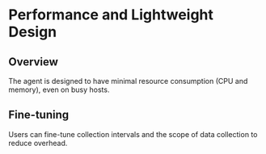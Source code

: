 # Performance and Lightweight Design

## Overview
The agent is designed to have minimal resource consumption (CPU and memory), even on busy hosts.

## Fine-tuning
Users can fine-tune collection intervals and the scope of data collection to reduce overhead.
